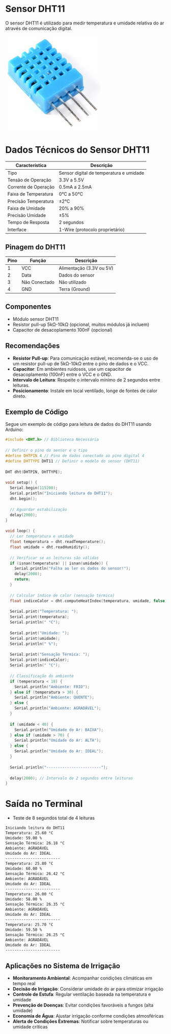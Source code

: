 # Sensor DHT11

O sensor DHT11 é utilizado para medir temperatura e umidade relativa do ar através de comunicação digital.

<img src="DHT11.jpg" alt="Sensor DHT11" width="300">

# Dados Técnicos do Sensor DHT11

| Característica        | Descrição                              |
|-----------------------|----------------------------------------|
| Tipo                  | Sensor digital de temperatura e umidade |
| Tensão de Operação    | 3.3V a 5.5V                           |
| Corrente de Operação  | 0.5mA a 2.5mA                         |
| Faixa de Temperatura  | 0°C a 50°C                            |
| Precisão Temperatura  | ±2°C                                  |
| Faixa de Umidade      | 20% a 90%                             |
| Precisão Umidade      | ±5%                                   |
| Tempo de Resposta     | 2 segundos                            |
| Interface             | 1-Wire (protocolo proprietário)       |

## Pinagem do DHT11

| Pino | Função          | Descrição                     |
|------|-----------------|-------------------------------|
| 1    | VCC             | Alimentação (3.3V ou 5V)     |
| 2    | Data            | Dados do sensor              |
| 3    | Não Conectado   | Não utilizado                |
| 4    | GND             | Terra (Ground)               |

## Componentes
- Módulo sensor DHT11
- Resistor pull-up 5kΩ-10kΩ (opcional, muitos módulos já incluem)
- Capacitor de desacoplamento 100nF (opcional)

## Recomendações

- **Resistor Pull-up**: Para comunicação estável, recomenda-se o uso de um resistor pull-up de 5kΩ-10kΩ entre o pino de dados e o VCC.
- **Capacitor**: Em ambientes ruidosos, use um capacitor de desacoplamento (100nF) entre o VCC e o GND.
- **Intervalo de Leitura**: Respeite o intervalo mínimo de 2 segundos entre leituras.
- **Posicionamento**: Instale em local ventilado, longe de fontes de calor direto.

## Exemplo de Código

Segue um exemplo de código para leitura de dados do DHT11 usando Arduino:

```cpp
#include <DHT.h> // Biblioteca Necessária

// Definir o pino do sensor e o tipo
#define DHTPIN 4 // Pino de dados conectado ao pino digital 4
#define DHTTYPE DHT11 // Definir o modelo do sensor (DHT11)

DHT dht(DHTPIN, DHTTYPE);

void setup() {
  Serial.begin(115200);
  Serial.println("Iniciando leitura do DHT11");
  dht.begin();
  
  // Aguardar estabilização
  delay(2000);
}

void loop() {
  // Ler temperatura e umidade
  float temperatura = dht.readTemperature();
  float umidade = dht.readHumidity();
  
  // Verificar se as leituras são válidas
  if (isnan(temperatura) || isnan(umidade)) {
    Serial.println("Falha ao ler os dados do sensor!");
    delay(2000);
    return;
  }
  
  // Calcular índice de calor (sensação térmica)
  float indiceCalor = dht.computeHeatIndex(temperatura, umidade, false);

  Serial.print("Temperatura: ");
  Serial.print(temperatura);
  Serial.println(" °C");
  
  Serial.print("Umidade: ");
  Serial.print(umidade);
  Serial.println(" %");
  
  Serial.print("Sensação Térmica: ");
  Serial.print(indiceCalor);
  Serial.println(" °C");
  
  // Classificação do ambiente
  if (temperatura < 18) {
    Serial.println("Ambiente: FRIO");
  } else if (temperatura > 30) {
    Serial.println("Ambiente: QUENTE");
  } else {
    Serial.println("Ambiente: AGRADÁVEL");
  }
  
  if (umidade < 40) {
    Serial.println("Umidade do Ar: BAIXA");
  } else if (umidade > 70) {
    Serial.println("Umidade do Ar: ALTA");
  } else {
    Serial.println("Umidade do Ar: IDEAL");
  }
  
  Serial.println("------------------------");
  
  delay(2000); // Intervalo de 2 segundos entre leituras
}
```

# Saída no Terminal

- Teste de 8 segundos total de 4 leituras

```
Iniciando leitura do DHT11
Temperatura: 25.60 °C
Umidade: 59.00 %
Sensação Térmica: 26.18 °C
Ambiente: AGRADÁVEL
Umidade do Ar: IDEAL
------------------------
Temperatura: 25.80 °C
Umidade: 60.00 %
Sensação Térmica: 26.42 °C
Ambiente: AGRADÁVEL
Umidade do Ar: IDEAL
------------------------
Temperatura: 26.00 °C
Umidade: 58.00 %
Sensação Térmica: 26.35 °C
Ambiente: AGRADÁVEL
Umidade do Ar: IDEAL
------------------------
Temperatura: 25.70 °C
Umidade: 59.50 %
Sensação Térmica: 26.25 °C
Ambiente: AGRADÁVEL
Umidade do Ar: IDEAL
------------------------
```

## Aplicações no Sistema de Irrigação

- **Monitoramento Ambiental**: Acompanhar condições climáticas em tempo real
- **Decisão de Irrigação**: Considerar umidade do ar para otimizar irrigação
- **Controle de Estufa**: Regular ventilação baseada na temperatura e umidade
- **Prevenção de Doenças**: Evitar condições favoráveis a fungos (alta umidade)
- **Economia de Água**: Ajustar irrigação conforme condições atmosféricas
- **Alerta de Condições Extremas**: Notificar sobre temperaturas ou umidade críticas